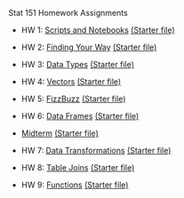 
Stat 151 Homework Assignments

- HW 1: [Scripts and Notebooks](https://srvanderplas.github.io/stat151-homework/1-scripts-notebooks.html) [(Starter file)](https://raw.githubusercontent.com/srvanderplas/stat151-homework/main/1-scripts-notebooks.qmd)

- HW 2: [Finding Your Way](https://srvanderplas.github.io/stat151-homework/2-finding-your-way.html) [(Starter file)](https://raw.githubusercontent.com/srvanderplas/stat151-homework/main/2-finding-your-way.qmd)

- HW 3: [Data Types](https://srvanderplas.github.io/stat151-homework/3-data-types.html) [(Starter file)](https://raw.githubusercontent.com/srvanderplas/stat151-homework/main/3-data-types.qmd)

- HW 4: [Vectors](https://srvanderplas.github.io/stat151-homework/4-vectors.html) [(Starter file)](https://raw.githubusercontent.com/srvanderplas/stat151-homework/main/4-vectors.qmd)

- HW 5: [FizzBuzz](https://srvanderplas.github.io/stat151-homework/5-fizzbuzz.html) [(Starter file)](https://raw.githubusercontent.com/srvanderplas/stat151-homework/main/5-fizzbuzz.qmd)

- HW 6: [Data Frames](https://srvanderplas.github.io/stat151-homework/6-data-frames.html) [(Starter file)](https://raw.githubusercontent.com/srvanderplas/stat151-homework/main/6-data-frames.qmd)

- [Midterm](https://srvanderplas.github.io/stat151-homework/midterm.html) [(Starter file)](https://raw.githubusercontent.com/srvanderplas/stat151-homework/main/midterm.qmd)

- HW 7: [Data Transformations](https://srvanderplas.github.io/stat151-homework/7-data-transformations.html) [(Starter file)](https://raw.githubusercontent.com/srvanderplas/stat151-homework/main/7-data-transformations.qmd)

- HW 8: [Table Joins](https://srvanderplas.github.io/stat151-homework/8-table-joins.html) [(Starter file)](https://raw.githubusercontent.com/srvanderplas/stat151-homework/main/8-table-joins.qmd)

- HW 9: [Functions](https://srvanderplas.github.io/stat151-homework/9-functions.html) [(Starter file)](https://raw.githubusercontent.com/srvanderplas/stat151-homework/main/9-functions.qmd)
